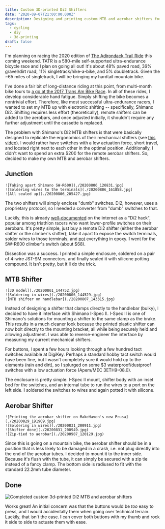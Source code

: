```yaml
---
title: Custom 3D-printed Di2 Shifters
date: "2020-09-07T21:00:00.000Z"
description: Designing and printing custom MTB and aerobar shifters for my Shimano Di2 MTB.
tags:
  - cycling
  - diy
  - 3d-printing
draft: false
---
```


I'm planning on racing the 2020 edition of [The Adirondack Trail Ride](https://theadirondacktrailride.com/) this coming weekend. TATR is a 580-mile self-supported ultra-endurance bicycle race and I plan on going all out! It's about 48% paved road, 36% gravel/dirt road, 11% singletrack/hike-a-bike, and 5% doubletrack. Given the ~65 miles of singletrack, I will be bringing my hardtail mountain bike.

I've done a fair bit of long-distance riding at this point, from multi-month bike tours to [a go at the 2017 Trans Am Bike Race](https://cyclingtips.com/news/andrew-suzuki-leads-the-trans-am-bike-race/). In all of these rides, I develop considerable hand fatigue. Simply shifting the bike becomes a nontrivial effort. Therefore, like most successful ultra-endurance racers, I wanted to set my MTB up with electronic shifting -- specifically, Shimano Di2. Shifting requires less effort (theoretically), remote shifters can be added to the aerobars, and once adjusted initially, it shouldn't require any further adjustment until the cassette is replaced.

The problem with Shimano's Di2 MTB shifters is that were basically designed to replicate the ergonomics of their mechanical shifters (see [this video](https://www.youtube.com/watch?v=_PY8YaTxOdM)). I would rather have switches with a low actuation force, short travel, and located right next to each other in the optimal position. Additionally, I didn't want to spend an extra $200 for the remote aerobar shifters. So, decided to make my own MTB and aerobar shifters.

## Junction

```gallery
![Taking apart Shimano SW-R600](./20200806_120831.jpg)
![Soldering wires to the terminals](./20200806_161858.jpg)
![All sealed up](./20200806_205427.jpg)
```

The two shifters will simply enclose "dumb" switches. Di2, however, uses a proprietary protocol, so I needed a converter from "dumb" switches to that.

Luckily, this is already [well-documented](http://dinosarti.com/blog/2013/5/23/hacking-the-heck-out-of-my-di2-9070) on the internet as a "Di2 hack", popular among triathlon racers who want lower-profile switches on their aerobars. It's pretty simple, just buy a remote Di2 shifter (either the aerobar shifter or the climber's shifter), take it apart to expose the switch terminals, solder wires to those terminals, and [pot](https://en.wikipedia.org/wiki/Potting_(electronics)) everything in epoxy. I went for the SW-R600 climber's switch (about $68).

Dissection was a success. I printed a simple enclosure, soldered on a pair of 4-wire JST-SM connectors, and finally sealed it with silicone potting compound. It isn't pretty, but it'll do the trick.

## MTB Shifter

```gallery
![3D model](./20200801_144752.jpg)
![Soldering in wires](./20200806_144529.jpg)
![MTB shifter on handlebar](./20200807_143315.jpg)
```

Instead of designing a shifter that clamps directly to the handlebar (bulky), I decided to have it interface with Shimano I-Spec II. I-Spec II is one of Shimano's solutions for mounting a shifter to the same clamp as the brake. This results in a much cleaner look because the printed plastic shifter can now bolt directly to the mounting bracket, all while being securely held and allowing adjustment. I was able to reverse-engineer the interface by measuring my current mechanical shifters.

For buttons, I spent a few hours looking through a few hundred tact switches available at DigiKey. Perhaps a standard hobby tact switch would have been fine, but I wasn't completely sure it would hold up to the elements (rain and dirt), so I splurged on some $3 waterproof/dustproof switches with a low actuation force (Apem/MEC 3ETH9-08.0).

The enclosure is pretty simple. I-Spec II mount, shifter body with an inset bed for the switches, and an internal tube to run the wires to a port on the left side. I soldered the switches to wires and again potted it with silicone.

## Aerobar Shifter

```gallery
![Printing the aerobar shifter on MakeHaven's new Prusa](./20200829_191909.jpg)
![Soldering in wires](./20200831_200911.jpg)
![Shifter done](./20200831_200949.jpg)
![Zip-tied to aerobar](./20200907_120129.jpg)
```

Since this is going on a mountain bike, the aerobar shifter should be in a position that is less likely to be damaged in a crash, i.e. not plug directly into the end of the aerobar tubes. I decided to mount it to the inner side. Because it's flush with the tube, it can simply be secured with a zip tie instead of a fancy clamp. The bottom side is radiused to fit with the standard 22.2mm tube diameter.

## Done

![Completed custom 3d-printed Di2 MTB and aerobar shifters](./20200907_120251.jpg)

Works great! An initial concern was that the buttons would be *too* easy to press, and I would accidentally them when going over technical terrain. Luckily, that isn't the case. I can cover both buttons with my thumb and rock it side to side to actuate them with ease.
